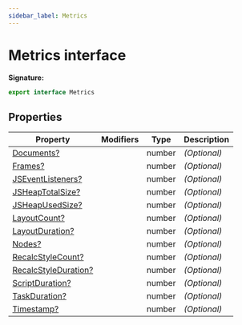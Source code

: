 ```yaml
---
sidebar_label: Metrics
---
```

# Metrics interface


**Signature:**

```typescript
export interface Metrics 
```

## Properties

|  Property | Modifiers | Type | Description |
|  --- | --- | --- | --- |
|  [Documents?](./puppeteer.metrics.documents.md) |  | number | <i>(Optional)</i> |
|  [Frames?](./puppeteer.metrics.frames.md) |  | number | <i>(Optional)</i> |
|  [JSEventListeners?](./puppeteer.metrics.jseventlisteners.md) |  | number | <i>(Optional)</i> |
|  [JSHeapTotalSize?](./puppeteer.metrics.jsheaptotalsize.md) |  | number | <i>(Optional)</i> |
|  [JSHeapUsedSize?](./puppeteer.metrics.jsheapusedsize.md) |  | number | <i>(Optional)</i> |
|  [LayoutCount?](./puppeteer.metrics.layoutcount.md) |  | number | <i>(Optional)</i> |
|  [LayoutDuration?](./puppeteer.metrics.layoutduration.md) |  | number | <i>(Optional)</i> |
|  [Nodes?](./puppeteer.metrics.nodes.md) |  | number | <i>(Optional)</i> |
|  [RecalcStyleCount?](./puppeteer.metrics.recalcstylecount.md) |  | number | <i>(Optional)</i> |
|  [RecalcStyleDuration?](./puppeteer.metrics.recalcstyleduration.md) |  | number | <i>(Optional)</i> |
|  [ScriptDuration?](./puppeteer.metrics.scriptduration.md) |  | number | <i>(Optional)</i> |
|  [TaskDuration?](./puppeteer.metrics.taskduration.md) |  | number | <i>(Optional)</i> |
|  [Timestamp?](./puppeteer.metrics.timestamp.md) |  | number | <i>(Optional)</i> |

